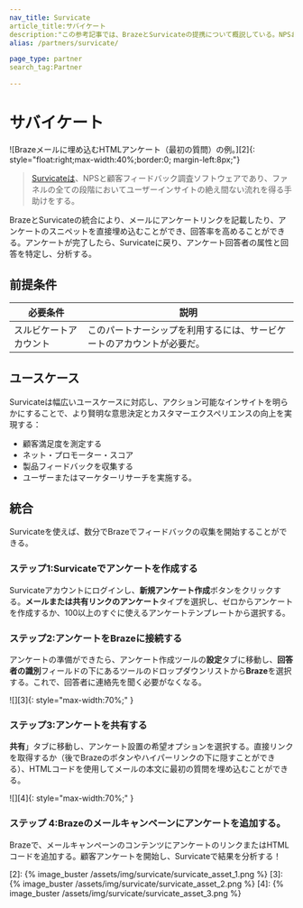 ```yaml
---
nav_title: Survicate
article_title:サバイケート
description:"この参考記事では、BrazeとSurvicateの提携について概説している。NPSおよび顧客フィードバック調査ソフトウェアで、ファネルのあらゆる段階でユーザーインサイトを常に得ることができる。"
alias: /partners/survicate/

page_type: partner
search_tag:Partner

---
```


# サバイケート

![Brazeメールに埋め込むHTMLアンケート（最初の質問）の例。][2]{: style="float:right;max-width:40%;border:0; margin-left:8px;"}

> [Survicateは][1]、NPSと顧客フィードバック調査ソフトウェアであり、ファネルの全ての段階においてユーザーインサイトの絶え間ない流れを得る手助けをする。 

BrazeとSurvicateの統合により、メールにアンケートリンクを記載したり、アンケートのスニペットを直接埋め込むことができ、回答率を高めることができる。アンケートが完了したら、Survicateに戻り、アンケート回答者の属性と回答を特定し、分析する。

## 前提条件

| 必要条件 | 説明 |
| ----------- | ----------- |
| スルビケートアカウント | このパートナーシップを利用するには、サービケートのアカウントが必要だ。 |

## ユースケース

Survicateは幅広いユースケースに対応し、アクション可能なインサイトを明らかにすることで、より賢明な意思決定とカスタマーエクスペリエンスの向上を実現する：
- 顧客満足度を測定する
- ネット・プロモーター・スコア
- 製品フィードバックを収集する
- ユーザーまたはマーケターリサーチを実施する。

## 統合

Survicateを使えば、数分でBrazeでフィードバックの収集を開始することができる。

### ステップ1:Survicateでアンケートを作成する

Survicateアカウントにログインし、**新規アンケート作成**ボタンをクリックする。**メールまたは共有リンクのアンケート**タイプを選択し、ゼロからアンケートを作成するか、100以上のすぐに使えるアンケートテンプレートから選択する。

### ステップ2:アンケートをBrazeに接続する

アンケートの準備ができたら、アンケート作成ツールの**設定**タブに移動し、**回答者の識別**フィールドの下にあるツールのドロップダウンリストから**Braze**を選択する。これで、回答者に連絡先を聞く必要がなくなる。

![][3]{: style="max-width:70%;" }

### ステップ3:アンケートを共有する

**共有**」タブに移動し、アンケート設置の希望オプションを選択する。直接リンクを取得するか（後でBrazeのボタンやハイパーリンクの下に隠すことができる）、HTMLコードを使用してメールの本文に最初の質問を埋め込むことができる。

![][4]{: style="max-width:70%;" }

### ステップ 4:Brazeのメールキャンペーンにアンケートを追加する。

Brazeで、メールキャンペーンのコンテンツにアンケートのリンクまたはHTMLコードを追加する。顧客アンケートを開始し、Survicateで結果を分析する！

[1]: https://survicate.com/
[2]:  {% image_buster /assets/img/survicate/survicate_asset_1.png %}
[3]:  {% image_buster /assets/img/survicate/survicate_asset_2.png %}
[4]:  {% image_buster /assets/img/survicate/survicate_asset_3.png %}